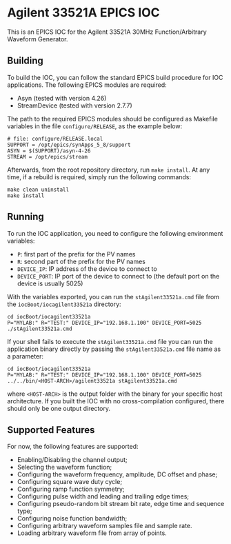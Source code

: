 # Agilent 33521A EPICS IOC

This is an EPICS IOC for the Agilent 33521A 30MHz Function/Arbitrary Waveform
Generator.

## Building

To build the IOC, you can follow the standard EPICS build procedure for IOC
applications. The following EPICS modules are required:

- Asyn (tested with version 4.26)
- StreamDevice (tested with version 2.7.7)

The path to the required EPICS modules should be configured as Makefile
variables in the file `configure/RELEASE`, as the example below:

    # file: configure/RELEASE.local
    SUPPORT = /opt/epics/synApps_5_8/support
    ASYN = $(SUPPORT)/asyn-4-26
    STREAM = /opt/epics/stream

Afterwards, from the root repository directory, run `make install`. At any time,
if a rebuild is required, simply run the following commands:

    make clean uninstall
    make install

## Running

To run the IOC application, you need to configure the following environment
variables:

- `P`: first part of the prefix for the PV names
- `R`: second part of the prefix for the PV names
- `DEVICE_IP`: IP address of the device to connect to
- `DEVICE_PORT`: IP port of the device to connect to (the default port on the device
  is usually 5025)

With the variables exported, you can run the `stAgilent33521a.cmd` file from the
`iocBoot/iocagilent33521a` directory:

    cd iocBoot/iocagilent33521a
    P="MYLAB:" R="TEST:" DEVICE_IP="192.168.1.100" DEVICE_PORT=5025 ./stAgilent33521a.cmd

If your shell fails to execute the `stAgilent33521a.cmd` file you can run the application
binary directly by passing the `stAgilent33521a.cmd` file name as a parameter:

    cd iocBoot/iocagilent33521a
    P="MYLAB:" R="TEST:" DEVICE_IP="192.168.1.100" DEVICE_PORT=5025 ../../bin/<HOST-ARCH>/agilent33521a stAgilent33521a.cmd

where `<HOST-ARCH>` is the output folder with the binary for your specific host
architecture. If you built the IOC with no cross-compilation configured, there
should only be one output directory.

## Supported Features

For now, the following features are supported:

- Enabling/Disabling the channel output;
- Selecting the waveform function;
- Configuring the waveform frequency, amplitude, DC offset and phase;
- Configuring square wave duty cycle;
- Configuring ramp function symmetry;
- Configuring pulse width and leading and trailing edge times;
- Configuring pseudo-random bit stream bit rate, edge time and sequence type;
- Configuring noise function bandwidth;
- Configuring arbitrary waveform samples file and sample rate.
- Loading arbitrary waveform file from array of points.
